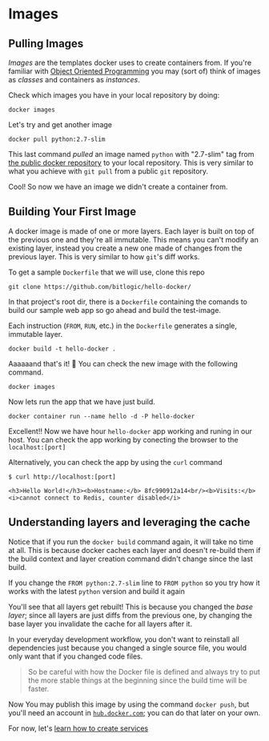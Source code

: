 # Images


## Pulling Images

_Images_ are the templates docker uses to create containers from. If you're familiar with [Object Oriented Programming](https://en.wikipedia.org/wiki/Object-oriented_programming) you may (sort of) think of images as _classes_ and containers as _instances_.

Check which images you have in your local repository by doing:

```
docker images
```

Let's try and get another image

```
docker pull python:2.7-slim
```
This last command _pulled_ an image named `python` with "2.7-slim" tag from [the public docker repository](https://hub.docker.com) to your local repository. This is very similar to what you achieve with `git pull` from a public `git` repository.

Cool! So now we have an image we didn't create a container from.


## Building Your First Image

A docker image is made of one or more layers. Each layer is built on top of the previous one and they're all immutable. This means you can't modify an existing layer, instead you create a new one made of changes from the previous layer. This is very similar to how `git`'s diff works.

To get a sample `Dockerfile` that we will use, clone this repo 
```
git clone https://github.com/bitlogic/hello-docker/

``` 

In that project's root dir, there is a `Dockerfile` containing the comands to build our sample web app so go ahead and build the test-image.

Each instruction (`FROM`, `RUN`, etc.) in the `Dockerfile` generates a single, immutable layer.

```
docker build -t hello-docker .
```

Aaaaaand that's it! 🐳 You can check the new image with the following command.

```
docker images
```

Now lets run the app that we have just build.

```
docker container run --name hello -d -P hello-docker 
```

Excellent!! Now we have hour `hello-docker` app working and runing in our host.
You can check the app working by conecting the browser to the `localhost:[port]`

Alternatively, you can check the app by using the `curl` command

``` 
$ curl http://localhost:[port]

<h3>Hello World!</h3><b>Hostname:</b> 8fc990912a14<br/><b>Visits:</b> <i>cannot connect to Redis, counter disabled</i>
```

## Understanding layers and leveraging the cache

Notice that if you run the `docker build` command again, it will take no time at all. This is because docker caches each layer and doesn't re-build them if the build context and layer creation command didn't change since the last build.

If you change the `FROM python:2.7-slim` line to `FROM python` so you try how it works with the latest `python` version and build it again

You'll see that all layers get rebuilt! This is because you changed the _base layer_; since all layers are just diffs from the previous one, by changing the base layer you invalidate the cache for all layers after it.

In your everyday development workflow, you don't want to reinstall all dependencies just because you changed a single source file, you would only want that if you changed code files.

> So be careful with how the Docker file is defined and always try to put the more stable things at the beginning since the build time will be faster.


Now You may publish this image by using the command `docker push`, but you'll need an account in [`hub.docker.com`](https://hub.docker.com); you can do that later on your own. 

For now, let's [learn how to create services](https://github.com/bitlogic/hello-docker/tree/master/3-running-services)
